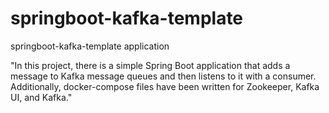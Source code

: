 # springboot-kafka-template
springboot-kafka-template application

"In this project, there is a simple Spring Boot application that adds a message to Kafka message queues and then listens to it with a consumer. 
Additionally, docker-compose files have been written for Zookeeper, Kafka UI, and Kafka."
